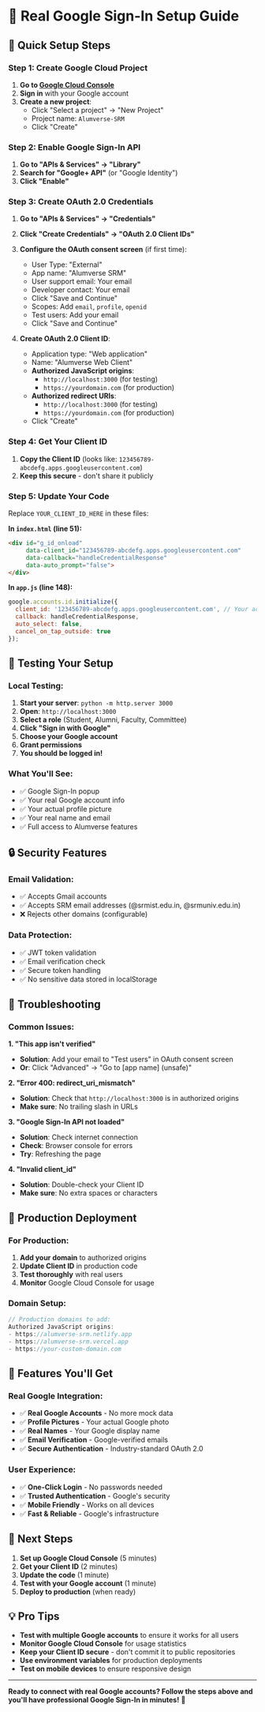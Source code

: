 # 🔐 Real Google Sign-In Setup Guide

## 🚀 Quick Setup Steps

### Step 1: Create Google Cloud Project

1. **Go to [Google Cloud Console](https://console.cloud.google.com/)**
2. **Sign in** with your Google account
3. **Create a new project**:
   - Click "Select a project" → "New Project"
   - Project name: `Alumverse-SRM`
   - Click "Create"

### Step 2: Enable Google Sign-In API

1. **Go to "APIs & Services" → "Library"**
2. **Search for "Google+ API"** (or "Google Identity")
3. **Click "Enable"**

### Step 3: Create OAuth 2.0 Credentials

1. **Go to "APIs & Services" → "Credentials"**
2. **Click "Create Credentials" → "OAuth 2.0 Client IDs"**
3. **Configure the OAuth consent screen** (if first time):
   - User Type: "External"
   - App name: "Alumverse SRM"
   - User support email: Your email
   - Developer contact: Your email
   - Click "Save and Continue"
   - Scopes: Add `email`, `profile`, `openid`
   - Test users: Add your email
   - Click "Save and Continue"

4. **Create OAuth 2.0 Client ID**:
   - Application type: "Web application"
   - Name: "Alumverse Web Client"
   - **Authorized JavaScript origins**:
     - `http://localhost:3000` (for testing)
     - `https://yourdomain.com` (for production)
   - **Authorized redirect URIs**:
     - `http://localhost:3000` (for testing)
     - `https://yourdomain.com` (for production)
   - Click "Create"

### Step 4: Get Your Client ID

1. **Copy the Client ID** (looks like: `123456789-abcdefg.apps.googleusercontent.com`)
2. **Keep this secure** - don't share it publicly

### Step 5: Update Your Code

Replace `YOUR_CLIENT_ID_HERE` in these files:

**In `index.html` (line 51):**
```html
<div id="g_id_onload"
     data-client_id="123456789-abcdefg.apps.googleusercontent.com"
     data-callback="handleCredentialResponse"
     data-auto_prompt="false">
</div>
```

**In `app.js` (line 148):**
```javascript
google.accounts.id.initialize({
  client_id: '123456789-abcdefg.apps.googleusercontent.com', // Your actual client ID
  callback: handleCredentialResponse,
  auto_select: false,
  cancel_on_tap_outside: true
});
```

## 🧪 Testing Your Setup

### Local Testing:
1. **Start your server**: `python -m http.server 3000`
2. **Open**: `http://localhost:3000`
3. **Select a role** (Student, Alumni, Faculty, Committee)
4. **Click "Sign in with Google"**
5. **Choose your Google account**
6. **Grant permissions**
7. **You should be logged in!**

### What You'll See:
- ✅ Google Sign-In popup
- ✅ Your real Google account info
- ✅ Your actual profile picture
- ✅ Your real name and email
- ✅ Full access to Alumverse features

## 🔒 Security Features

### Email Validation:
- ✅ Accepts Gmail accounts
- ✅ Accepts SRM email addresses (@srmist.edu.in, @srmuniv.edu.in)
- ❌ Rejects other domains (configurable)

### Data Protection:
- ✅ JWT token validation
- ✅ Email verification check
- ✅ Secure token handling
- ✅ No sensitive data stored in localStorage

## 🚨 Troubleshooting

### Common Issues:

**1. "This app isn't verified"**
- **Solution**: Add your email to "Test users" in OAuth consent screen
- **Or**: Click "Advanced" → "Go to [app name] (unsafe)"

**2. "Error 400: redirect_uri_mismatch"**
- **Solution**: Check that `http://localhost:3000` is in authorized origins
- **Make sure**: No trailing slash in URLs

**3. "Google Sign-In API not loaded"**
- **Solution**: Check internet connection
- **Check**: Browser console for errors
- **Try**: Refreshing the page

**4. "Invalid client_id"**
- **Solution**: Double-check your Client ID
- **Make sure**: No extra spaces or characters

## 📱 Production Deployment

### For Production:
1. **Add your domain** to authorized origins
2. **Update Client ID** in production code
3. **Test thoroughly** with real users
4. **Monitor** Google Cloud Console for usage

### Domain Setup:
```javascript
// Production domains to add:
Authorized JavaScript origins:
- https://alumverse-srm.netlify.app
- https://alumverse-srm.vercel.app
- https://your-custom-domain.com
```

## 🎯 Features You'll Get

### Real Google Integration:
- ✅ **Real Google Accounts** - No more mock data
- ✅ **Profile Pictures** - Your actual Google photo
- ✅ **Real Names** - Your Google display name
- ✅ **Email Verification** - Google-verified emails
- ✅ **Secure Authentication** - Industry-standard OAuth 2.0

### User Experience:
- ✅ **One-Click Login** - No passwords needed
- ✅ **Trusted Authentication** - Google's security
- ✅ **Mobile Friendly** - Works on all devices
- ✅ **Fast & Reliable** - Google's infrastructure

## 🔄 Next Steps

1. **Set up Google Cloud Console** (5 minutes)
2. **Get your Client ID** (2 minutes)
3. **Update the code** (1 minute)
4. **Test with your Google account** (1 minute)
5. **Deploy to production** (when ready)

## 💡 Pro Tips

- **Test with multiple Google accounts** to ensure it works for all users
- **Monitor Google Cloud Console** for usage statistics
- **Keep your Client ID secure** - don't commit it to public repositories
- **Use environment variables** for production deployments
- **Test on mobile devices** to ensure responsive design

---

**Ready to connect with real Google accounts? Follow the steps above and you'll have professional Google Sign-In in minutes!** 🚀
